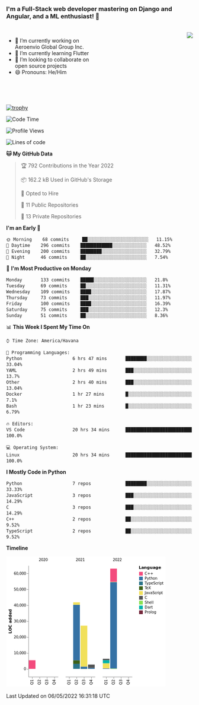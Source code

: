 ### I'm a Full-Stack web developer mastering on Django and Angular, and a ML enthusiast!  👋

<br/>

<img align="right" height="250"  src="https://media1.giphy.com/media/qgQUggAC3Pfv687qPC/giphy.gif?cid=ecf05e470ttfxgsj072btembitu1zn4ti3t3cdyg4jo5b3by&rid=giphy.gif&ct=g" />

 <div style="width:50%">
    <ul>
      <li>🔭 I’m currently working on Aeroenvio Global Group Inc.</li>
      <li>🌱 I’m currently learning Flutter</li>
      <li>👯 I’m looking to collaborate on open source projects</li>
      <li>😄 Pronouns: He/Him</li>
<!--       <li>⚡ Fun fact: I started my first professional project for a company as web dev without knowing any JS </li> -->
    </ul>
  </div>
  
<br/><br/><br/>

[![trophy](https://github-profile-trophy.vercel.app/?username=dfg-98&row=3&column=3&theme=monokai)](https://github.com/ryo-ma/github-profile-trophy)


<!--START_SECTION:waka-->
![Code Time](http://img.shields.io/badge/Code%20Time-178%20hrs%2014%20mins-blue)

![Profile Views](http://img.shields.io/badge/Profile%20Views-0-blue)

![Lines of code](https://img.shields.io/badge/From%20Hello%20World%20I%27ve%20Written-146%20Thousand%20lines%20of%20code-blue)

**🐱 My GitHub Data** 

> 🏆 792 Contributions in the Year 2022
 > 
> 📦 162.2 kB Used in GitHub's Storage 
 > 
> 💼 Opted to Hire
 > 
> 📜 11 Public Repositories 
 > 
> 🔑 13 Private Repositories  
 > 
**I'm an Early 🐤** 

```text
🌞 Morning    68 commits     ██░░░░░░░░░░░░░░░░░░░░░░░   11.15% 
🌆 Daytime    296 commits    ████████████░░░░░░░░░░░░░   48.52% 
🌃 Evening    200 commits    ████████░░░░░░░░░░░░░░░░░   32.79% 
🌙 Night      46 commits     ██░░░░░░░░░░░░░░░░░░░░░░░   7.54%

```
📅 **I'm Most Productive on Monday** 

```text
Monday       133 commits    █████░░░░░░░░░░░░░░░░░░░░   21.8% 
Tuesday      69 commits     ██░░░░░░░░░░░░░░░░░░░░░░░   11.31% 
Wednesday    109 commits    ████░░░░░░░░░░░░░░░░░░░░░   17.87% 
Thursday     73 commits     ███░░░░░░░░░░░░░░░░░░░░░░   11.97% 
Friday       100 commits    ████░░░░░░░░░░░░░░░░░░░░░   16.39% 
Saturday     75 commits     ███░░░░░░░░░░░░░░░░░░░░░░   12.3% 
Sunday       51 commits     ██░░░░░░░░░░░░░░░░░░░░░░░   8.36%

```


📊 **This Week I Spent My Time On** 

```text
⌚︎ Time Zone: America/Havana

💬 Programming Languages: 
Python                   6 hrs 47 mins       ████████░░░░░░░░░░░░░░░░░   33.04% 
YAML                     2 hrs 49 mins       ███░░░░░░░░░░░░░░░░░░░░░░   13.7% 
Other                    2 hrs 40 mins       ███░░░░░░░░░░░░░░░░░░░░░░   13.04% 
Docker                   1 hr 27 mins        █░░░░░░░░░░░░░░░░░░░░░░░░   7.1% 
Bash                     1 hr 23 mins        █░░░░░░░░░░░░░░░░░░░░░░░░   6.79%

🔥 Editors: 
VS Code                  20 hrs 34 mins      █████████████████████████   100.0%

💻 Operating System: 
Linux                    20 hrs 34 mins      █████████████████████████   100.0%

```

**I Mostly Code in Python** 

```text
Python                   7 repos             ████████░░░░░░░░░░░░░░░░░   33.33% 
JavaScript               3 repos             ███░░░░░░░░░░░░░░░░░░░░░░   14.29% 
C                        3 repos             ███░░░░░░░░░░░░░░░░░░░░░░   14.29% 
C++                      2 repos             ██░░░░░░░░░░░░░░░░░░░░░░░   9.52% 
TypeScript               2 repos             ██░░░░░░░░░░░░░░░░░░░░░░░   9.52%

```


**Timeline**

![Chart not found](https://raw.githubusercontent.com/dfg-98/dfg-98/main/charts/bar_graph.png) 


 Last Updated on 06/05/2022 16:31:18 UTC
<!--END_SECTION:waka-->
